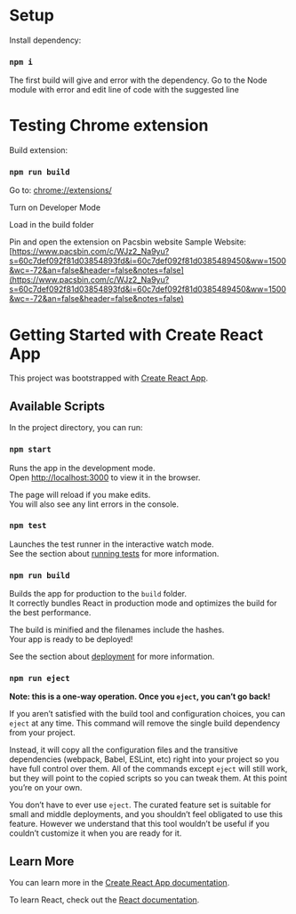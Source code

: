 # Setup 
Install dependency:
### `npm i`

The first build will give and error with the dependency. Go to the Node module with error and edit line of code with the suggested line

# Testing Chrome extension
Build extension:
### `npm run build`
Go to:  [chrome://extensions/](chrome://extensions/)

Turn on Developer Mode

Load in the build folder

Pin and open the extension on Pacsbin website
Sample Website:
[https://www.pacsbin.com/c/WJz2_Na9yu?s=60c7def092f81d03854893fd&i=60c7def092f81d0385489450&ww=1500&wc=-72&an=false&header=false&notes=false](https://www.pacsbin.com/c/WJz2_Na9yu?s=60c7def092f81d03854893fd&i=60c7def092f81d0385489450&ww=1500&wc=-72&an=false&header=false&notes=false)





# Getting Started with Create React App

This project was bootstrapped with [Create React App](https://github.com/facebook/create-react-app).

## Available Scripts

In the project directory, you can run:

### `npm start`

Runs the app in the development mode.\
Open [http://localhost:3000](http://localhost:3000) to view it in the browser.

The page will reload if you make edits.\
You will also see any lint errors in the console.

### `npm test`

Launches the test runner in the interactive watch mode.\
See the section about [running tests](https://facebook.github.io/create-react-app/docs/running-tests) for more information.

### `npm run build`

Builds the app for production to the `build` folder.\
It correctly bundles React in production mode and optimizes the build for the best performance.

The build is minified and the filenames include the hashes.\
Your app is ready to be deployed!

See the section about [deployment](https://facebook.github.io/create-react-app/docs/deployment) for more information.

### `npm run eject`

**Note: this is a one-way operation. Once you `eject`, you can’t go back!**

If you aren’t satisfied with the build tool and configuration choices, you can `eject` at any time. This command will remove the single build dependency from your project.

Instead, it will copy all the configuration files and the transitive dependencies (webpack, Babel, ESLint, etc) right into your project so you have full control over them. All of the commands except `eject` will still work, but they will point to the copied scripts so you can tweak them. At this point you’re on your own.

You don’t have to ever use `eject`. The curated feature set is suitable for small and middle deployments, and you shouldn’t feel obligated to use this feature. However we understand that this tool wouldn’t be useful if you couldn’t customize it when you are ready for it.

## Learn More

You can learn more in the [Create React App documentation](https://facebook.github.io/create-react-app/docs/getting-started).

To learn React, check out the [React documentation](https://reactjs.org/).
